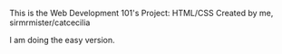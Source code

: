 This is the Web Development 101's Project: HTML/CSS
Created by me, sirmrmister/catcecilia

I am doing the easy version.